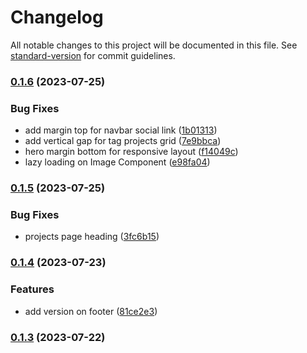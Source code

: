 # Changelog

All notable changes to this project will be documented in this file. See [standard-version](https://github.com/conventional-changelog/standard-version) for commit guidelines.

### [0.1.6](https://github.com/MrWaradana/PersonalWebsite/compare/v0.1.5...v0.1.6) (2023-07-25)


### Bug Fixes

* add margin top for navbar social link ([1b01313](https://github.com/MrWaradana/PersonalWebsite/commit/1b01313bdc0e73a0fd7726d38ce1fda3eca73c25))
* add vertical gap for tag projects grid ([7e9bbca](https://github.com/MrWaradana/PersonalWebsite/commit/7e9bbca16078a8c2bf3ee20648e11ac0b38fde38))
* hero margin bottom for responsive layout ([f14049c](https://github.com/MrWaradana/PersonalWebsite/commit/f14049cbf24491f593e4530cea930ec1876b20ea))
* lazy loading on Image Component ([e98fa04](https://github.com/MrWaradana/PersonalWebsite/commit/e98fa041010831d00d9c5d7cfd9f81c9bcfefdf3))

### [0.1.5](https://github.com/MrWaradana/PersonalWebsite/compare/v0.1.4...v0.1.5) (2023-07-25)


### Bug Fixes

* projects page heading ([3fc6b15](https://github.com/MrWaradana/PersonalWebsite/commit/3fc6b15b3d5ba5313335a0dff502736e53a9b617))

### [0.1.4](https://github.com/MrWaradana/PersonalWebsite/compare/v0.1.3...v0.1.4) (2023-07-23)


### Features

* add version on footer ([81ce2e3](https://github.com/MrWaradana/PersonalWebsite/commit/81ce2e31d8d7387b06e67e36b2b6ff288abc6c1d))

### [0.1.3](https://github.com/MrWaradana/PersonalWebsite/compare/v0.1.2...v0.1.3) (2023-07-22)
